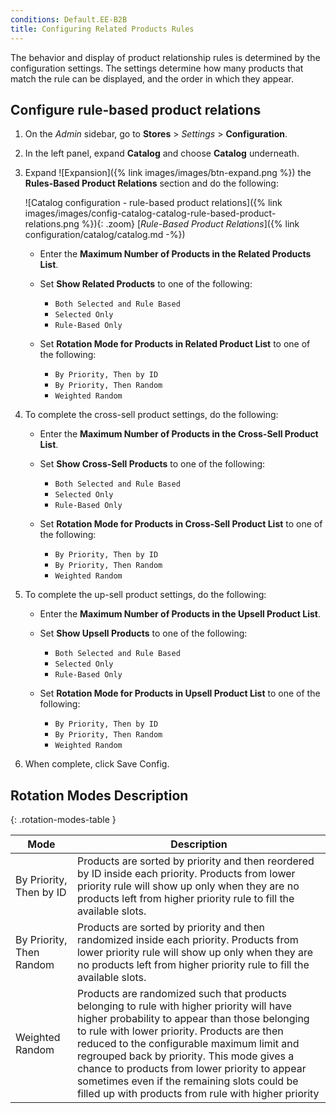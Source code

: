 ```yaml
---
conditions: Default.EE-B2B
title: Configuring Related Products Rules
---
```


The behavior and display of product relationship rules is determined by the configuration settings. The settings determine how many products that match the rule can be displayed, and the order in which they appear.

## Configure rule-based product relations

1. On the _Admin_ sidebar, go to **Stores** > _Settings_ > **Configuration**.

1. In the left panel, expand **Catalog** and choose **Catalog** underneath.

1. Expand ![Expansion]({% link images/images/btn-expand.png %}) the **Rules-Based Product Relations** section and do the following:

    ![Catalog configuration - rule-based product relations]({% link images/images/config-catalog-catalog-rule-based-product-relations.png %}){: .zoom}
    [_Rule-Based Product Relations_]({% link configuration/catalog/catalog.md -%})

    - Enter the **Maximum Number of Products in the Related Products List**.

    - Set **Show Related Products** to one of the following:

        - `Both Selected and Rule Based`
        - `Selected Only`
        - `Rule-Based Only`

    - Set **Rotation Mode for Products in Related Product List** to one of the following:
    
        - `By Priority, Then by ID`
        - `By Priority, Then Random`
        - `Weighted Random`

1. To complete the cross-sell product settings, do the following:

    - Enter the **Maximum Number of Products in the Cross-Sell Product List**.

    - Set **Show Cross-Sell Products** to one of the following:

        - `Both Selected and Rule Based`
        - `Selected Only`
        - `Rule-Based Only`

    - Set **Rotation Mode for Products in Cross-Sell Product List** to one of the following:

        - `By Priority, Then by ID`
        - `By Priority, Then Random`
        - `Weighted Random`

1. To complete the up-sell product settings, do the following:

    - Enter the **Maximum Number of Products in the Upsell Product List**.

    - Set **Show Upsell Products** to one of the following:

        - `Both Selected and Rule Based`
        - `Selected Only`
        - `Rule-Based Only`

    - Set **Rotation Mode for Products in Upsell Product List** to one of the following:

        - `By Priority, Then by ID`
        - `By Priority, Then Random`
        - `Weighted Random`

1. When complete, click <span class="btn">Save Config</span>.

## Rotation Modes Description

{: .rotation-modes-table }

| Mode | Description |
|---|---|
| By Priority, Then by ID | Products are sorted by priority and then reordered by ID inside each priority. Products from lower priority rule will show up only when they are no products left from higher priority rule to fill the available slots. |
| By Priority, Then Random | Products are sorted by priority and then randomized inside each priority. Products from lower priority rule will show up only when they are no products left from higher priority rule to fill the available slots. |
| Weighted Random | Products are randomized such that products belonging to rule with higher priority will have higher probability to appear than those belonging to rule with lower priority. Products are then reduced to the configurable maximum limit and regrouped back by priority. This mode gives a chance to products from lower priority to appear sometimes even if the remaining slots could be filled up with products from rule with higher priority|

<style>
.rotation-modes-table td:first-of-type {
  width: 200px;
}
</style>